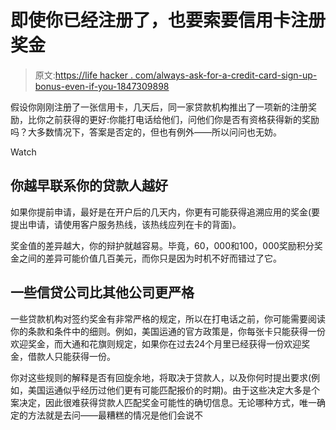 # 即使你已经注册了，也要索要信用卡注册奖金

> 原文:[https://life hacker . com/always-ask-for-a-credit-card-sign-up-bonus-even-if-you-1847309898](https://lifehacker.com/always-ask-for-a-credit-card-sign-up-bonus-even-if-you-1847309898)

假设你刚刚注册了一张信用卡，几天后，同一家贷款机构推出了一项新的注册奖励，比你之前获得的更好:你能打电话给他们，问他们你是否有资格获得新的奖励吗？大多数情况下，答案是否定的，但也有例外——所以问问也无妨。

Watch

## **你越早联系你的贷款人越好**

如果你提前申请，最好是在开户后的几天内，你更有可能获得追溯应用的奖金(要提出申请，请使用客户服务热线，该热线应列在卡的背面)。

奖金值的差异越大，你的辩护就越容易。毕竟，60，000和100，000奖励积分奖金之间的差异可能价值几百美元，而你只是因为时机不好而错过了它。

## **一些信贷公司比其他公司更严格**

一些贷款机构对签约奖金有非常严格的规定，所以在打电话之前，你可能需要阅读你的条款和条件中的细则。例如，美国运通的官方政策是，你每张卡只能获得一份欢迎奖金，而大通和花旗则规定，如果你在过去24个月里已经获得一份欢迎奖金，借款人只能获得一份。

你对这些规则的解释是否有回旋余地，将取决于贷款人，以及你何时提出要求(例如，美国运通似乎经历过他们更有可能匹配报价的时期)。由于这些决定大多是个案决定，因此很难获得贷款人匹配奖金可能性的确切信息。无论哪种方式，唯一确定的方法就是去问——最糟糕的情况是他们会说不